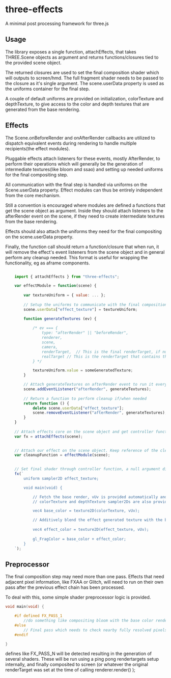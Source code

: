 # three-effects

A minimal post processing framework for three.js 

## Usage

The library exposes a single function, attachEffects, that takes THREE.Scene objects as argument and returns functions/closures tied to the provided scene object. 

The returned closures are used to set the final composition shader which will outputs to screen/hmd. The full fragment shader needs to be passed to the closure as it's single argument. The scene.userData property is used as the uniforms container for the final step.

A couple of default uniforms are provided on initialization, colorTexture and depthTexture, to give access to the color and depth textures that are generated from the base rendering.

## Effects

The Scene.onBeforeRender and onAfterRender callbacks are utilized to dispatch equivalent events during rendering to handle multiple recipients(the effect modules).

Pluggable effects attach listeners for these events, mostly AfterRender, to perform their operations which will generally be the generation of intermediate textures(like bloom and ssao) and setting up needed uniforms for the final compositing step.

All communication with the final step is handled via uniforms on the Scene.userData property. Effect modules can thus be entirely independent from the core mechanism.

Still a convention is encouraged where modules are defined a functions that get the scene object as argument. Inside they should attach listeners to the afterRender event on the scene, if they need to create intermediate textures from the base rendering. 

Effects should also attach the uniforms they need for the final compositing on the scene.userData property.

Finally, the function call should return a function/closure that when run, it will remove the effect's event listeners from the scene object and in general perform any cleanup needed. This format is useful for wrapping the functionality, eg as aframe components.

```js

    import { attachEffects } from "three-effects";

    var effectModule = function(scene) {
        
        var textureUniform = { value: ... };
        
        // Setup the uniforms to communicate with the final composition step
        scene.userData["effect_texture"] = textureUniform;

        function generateTextures (ev) {
            
            /* ev === { 
                type: "afterRender" || "beforeRender", 
                renderer, 
                scene,
                camera, 
                renderTarget,  // This is the final renderTarget, if null it means we output to screen
                realTarget // This is the renderTarget that contains the base scene rendering
            } */

            textureUniform.value = someGeneratedTexture;
        }

        // Attach generateTextures on afterRender event to run it every frame after the scene is rendered(but before the final compositing step)
        scene.addEventListener("afterRender", generateTextures);
        
        // Return a function to perform cleanup if/when needed
        return function () {
            delete scene.userData["effect_texture"];
            scene.removeEventListener("afterRender", generateTextures);
        }
    }
    
    // Attach effects core on the scene object and get controller function
    var fx = attachEffects(scene);

    
    // Attach our effect on the scene object. Keep reference of the cleanup function if needed
    var cleanupFunction = effectModule(scene);
    

    // Set final shader through controller function, a null argument disables post proc
    fx(`
        uniform sampler2D effect_texture;

        void main(void) {

            // Fetch the base render, vUv is provided automatically and contains the coordinates
            // colorTexture and depthTexture sampler2Ds are also provided to get the base render

            vec4 base_color = texture2D(colorTexture, vUv);

            // Additively blend the effect generated texture with the base one, it could be a bloom effect
            
            vec4 effect_color = texture2D(effect_texture, vUv);
            
            gl_FragColor = base_color + effect_color;
        }
    `);

```

## Preprocessor

The final composition step may need more than one pass. Effects that need adjacent pixel information, like FXAA or Glitch, will need to run on their own pass after the previous effect chain has been processed.

To deal with this, some simple shader preprocessor logic is provided.


```cpp
void main(void) {

    #if defined FX_PASS_1
        //do something like compositing bloom with the base color rendering
    #else
        // Final pass which needs to check nearby fully resolved pixels like Antialiasing
    #endif

}
```

defines like FX_PASS_N will be detected resulting in the generation of several shaders. These will be run using a ping pong rendertargets setup internally, and finally composited to screen (or whatever the original renderTarget was set at the time of calling renderer.render() );
